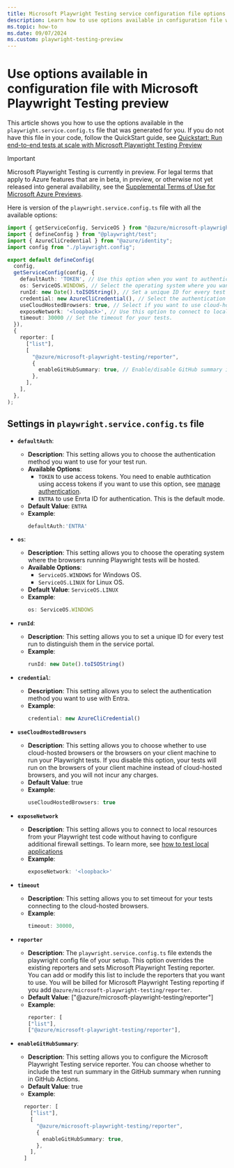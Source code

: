 ```yaml
---
title: Microsoft Playwright Testing service configuration file options
description: Learn how to use options available in configuration file with Microsoft Playwright Testing preview
ms.topic: how-to
ms.date: 09/07/2024
ms.custom: playwright-testing-preview
---
```

# Use options available in configuration file with Microsoft Playwright Testing preview

This article shows you how to use the options available in the `playwright.service.config.ts` file that was generated for you. 
If you do not have this file in your code, follow the QuickStart guide, see [Quickstart: Run end-to-end tests at scale with Microsoft Playwright Testing Preview](./quickstart-run-end-to-end-tests.md) 

> [!IMPORTANT]
> Microsoft Playwright Testing is currently in preview. For legal terms that apply to Azure features that are in beta, in preview, or otherwise not yet released into general availability, see the [Supplemental Terms of Use for Microsoft Azure Previews](https://azure.microsoft.com/support/legal/preview-supplemental-terms/).

Here is version of the `playwright.service.config.ts` file with all the available options:

```typescript
import { getServiceConfig, ServiceOS } from "@azure/microsoft-playwright-testing";
import { defineConfig } from "@playwright/test";
import { AzureCliCredential } from "@azure/identity";
import config from "./playwright.config";

export default defineConfig(
  config,
  getServiceConfig(config, {
    defaultAuth: 'TOKEN', // Use this option when you want to authenticate using access tokens. This mode of auth should be enabled for the workspace.
    os: ServiceOS.WINDOWS, // Select the operating system where you want to run tests.
    runId: new Date().toISOString(), // Set a unique ID for every test run to distinguish them in the service portal.
    credential: new AzureCliCredential(), // Select the authentication method you want to use with Entra.
    useCloudHostedBrowsers: true, // Select if you want to use cloud-hosted browsers to run your Playwright tests.
    exposeNetwork: '<loopback>', // Use this option to connect to local resources from your Playwright test code without having to configure additional firewall settings.
    timeout: 30000 // Set the timeout for your tests.
  }),
  {
    reporter: [
      ["list"],
      [
        "@azure/microsoft-playwright-testing/reporter",
        {
          enableGitHubSummary: true, // Enable/disable GitHub summary in GitHub Actions workflow.
        },
      ],
    ],
  },
);

```

## Settings in `playwright.service.config.ts` file

* **`defaultAuth`**:
    - **Description**: This setting allows you to choose the authentication method you want to use for your test run. 
    - **Available Options**:
        - `TOKEN` to use access tokens. You need to enable authtication using access tokens if you want to use this option, see [manage authentication](./how-to-manage-authentication.md).
        - `ENTRA` to use Enrta ID for authentication. This is the default mode. 
    - **Default Value**: `ENTRA`
    - **Example**:
      ```typescript
      defaultAuth:'ENTRA'
      ```


* **`os`**:
    - **Description**: This setting allows you to choose the operating system where the browsers running Playwright tests will be hosted.
    - **Available Options**:
        - `ServiceOS.WINDOWS` for Windows OS.
        - `ServiceOS.LINUX` for Linux OS.
    - **Default Value**: `ServiceOS.LINUX`
    - **Example**:
      ```typescript
      os: ServiceOS.WINDOWS
      ```

* **`runId`**:
    - **Description**: This setting allows you to set a unique ID for every test run to distinguish them in the service portal.
    - **Example**:
      ```typescript
      runId: new Date().toISOString()
      ```

* **`credential`**:
    - **Description**: This setting allows you to select the authentication method you want to use with Entra.
    - **Example**:
      ```typescript
      credential: new AzureCliCredential()
      ```

* **`useCloudHostedBrowsers`**
    - **Description**: This setting allows you to choose whether to use cloud-hosted browsers or the browsers on your client machine to run your Playwright tests. If you disable this option, your tests will run on the browsers of your client machine instead of cloud-hosted browsers, and you will not incur any charges.
    - **Default Value**: true
    - **Example**:
      ```typescript
      useCloudHostedBrowsers: true
      ```

* **`exposeNetwork`**
    - **Description**: This setting allows you to connect to local resources from your Playwright test code without having to configure additional firewall settings. To learn more, see [how to test local applications](./how-to-test-local-applications.md)
    - **Example**:
      ```typescript
      exposeNetwork: '<loopback>'
      ```

* **`timeout`**
    - **Description**: This setting allows you to set timeout for your tests connecting to the cloud-hosted browsers. 
    - **Example**:
      ```typescript
      timeout: 30000,
      ```     

* **`reporter`**
    - **Description**: The `playwright.service.config.ts` file extends the playwright config file of your setup. This option overrides the existing reporters and sets Microsoft Playwright Testing reporter. You can add or modify this list to include the reporters that you want to use. You will be billed for Microsoft Playwright Testing reporting if you add `@azure/microsoft-playwright-testing/reporter`. 
    - **Default Value**: ["@azure/microsoft-playwright-testing/reporter"]
    - **Example**:
      ```typescript
      reporter: [
      ["list"],
      ["@azure/microsoft-playwright-testing/reporter"],
      ```
* **`enableGitHubSummary`**:
    - **Description**: This setting allows you to configure the Microsoft Playwright Testing service reporter. You can choose whether to include the test run summary in the GitHub summary when running in GitHub Actions.
    - **Default Value**: true
    - **Example**:
    ```typescript
      reporter: [
        ["list"],
        [
          "@azure/microsoft-playwright-testing/reporter",
          {
            enableGitHubSummary: true,
          },
        ],
      ]
    ```

